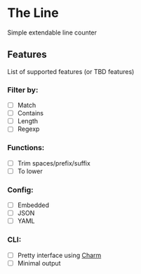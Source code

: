 # The Line

Simple extendable line counter

## Features

List of supported features (or TBD features)

### Filter by:

- [ ] Match
- [ ] Contains
- [ ] Length
- [ ] Regexp

### Functions:

- [ ] Trim spaces/prefix/suffix
- [ ] To lower

### Config:

- [ ] Embedded
- [ ] JSON
- [ ] YAML

### CLI:

- [ ] Pretty interface using [Charm](https://charm.sh/)
- [ ] Minimal output